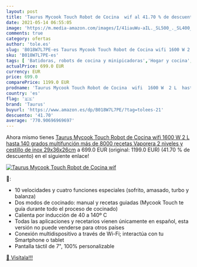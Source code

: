 ```yaml
---
layout: post
title: 'Taurus Mycook Touch Robot de Cocina  wif al 41.70 % de descuento'
date: 2021-05-14 06:55:05
image: 'https://m.media-amazon.com/images/I/41iauWu-aIL._SL500_._SL400_.jpg'
comments: true
category: ofertas
author: 'tole.es'
slug: 'B018W7L7PE-es Taurus Mycook Touch Robot de Cocina wifi 1600 W 2 L hasta...'
sku: 'B018W7L7PE-es'
tags: [ 'Batidoras, robots de cocina y minipicadoras','Hogar y cocina','Pequeño electrodoméstico','Robots de cocina','Robots de cocina y minipicadoras','taurus','wifi', ]
actualPrice: 699.0 EUR
currency: EUR
price: 699.0
comparePrice: 1199.0 EUR
prodname: 'Taurus Mycook Touch Robot de Cocina  wifi  1600 W  2 L  hasta 140 grados  multifunción  más de 8000 recetas  Vaporera 2 niveles y cestillo de inox 29x36x26cm'
country: 'es'
flag: '🇪🇸'
brand: 'Taurus'
buyurl: 'https://www.amazon.es/dp/B018W7L7PE/?tag=tolees-21'
descuento: '41.70'
average: '770.90696969697'
---
```


Ahora mismo tienes [Taurus Mycook Touch Robot de Cocina  wifi  1600 W  2 L  hasta 140 grados  multifunción  más de 8000 recetas  Vaporera 2 niveles y cestillo de inox 29x36x26cm](https://www.amazon.es/dp/B018W7L7PE/?tag=tolees-21) a 699.0 EUR (original: 1199.0 EUR) (41.70 %  de descuento) en el siguiente enlace!

[![Taurus Mycook Touch Robot de Cocina  wif](https://m.media-amazon.com/images/I/41iauWu-aIL._SL500_._SL400_.jpg)](https://www.amazon.es/dp/B018W7L7PE/?tag=tolees-21)

🔎:

- 10 velocidades y cuatro funciones especiales (sofrito, amasado, turbo y balanza)
- Dos modos de cocinado: manual y recetas guiadas (Mycook Touch te guía durante todo el proceso de cocinado)
- Calienta por inducción de 40 a 140º C
- Todas las aplicaciones y recetarios vienen únicamente en español, esta versión no puede venderse para otros países
- Conexión multidispositivo a través de Wi-Fi; interactúa con tu Smartphone o tablet
- Pantalla táctil de 7", 100% personalizable

[🛒 Visítala!!!](https://www.amazon.es/dp/B018W7L7PE/?tag=tolees-21)
